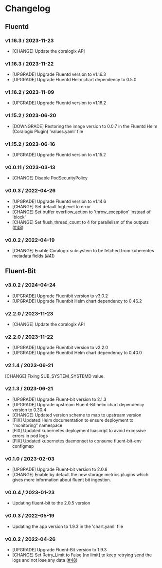 # Changelog

## Fluentd

### v1.16.3 / 2023-11-23

* [CHANGE] Update the coralogix API

### v1.16.3 / 2023-11-22

* [UPGRADE] Upgrade Fluentd version to v1.16.3
* [UPGRADE] Upgrade Fluentd Helm chart dependency to 0.5.0

### v1.16.2 / 2023-11-09

* [UPGRADE] Upgrade Fluentd version to v1.16.2

### v1.15.2 / 2023-06-20

* [DOWNGRADE] Restoring the image version to 0.0.7 in the Fluentd Helm (Coralogix Plugin) 'values.yaml' file

### v1.15.2 / 2023-06-16

* [UPGRADE] Upgrade Fluentd version to v1.15.2

### v0.0.11 / 2023-03-13
* [CHANGE] Disable PodSecurityPolicy

### v0.0.3 / 2022-04-26

* [UPGRADE] Upgrade Fluentd version to v1.14.6
* [CHANGE] Set default logLevel to error
* [CHANGE] Set buffer overflow_action to 'throw_exception' instead of 'block'
* [CHANGE] Set flush_thread_count to 4 for parallelism of the outputs
  ([#48](https://github.com/coralogix/eng-integrations/pull/48))

### v0.0.2 / 2022-04-19

* [CHANGE] Enable Coralogix subsystem to be fetched from kuberentes metadata fields
  ([#41](https://github.com/coralogix/eng-integrations/pull/41))

## Fluent-Bit

### v3.0.2 / 2024-04-24

* [UPGRADE] Upgrade Fluentbit version to v3.0.2
* [UPGRADE] Upgrade Fluentbit Helm chart dependency to 0.46.2

### v2.2.0 / 2023-11-23

* [CHANGE] Update the coralogix API

### v2.2.0 / 2023-11-22

* [UPGRADE] Upgrade Fluentbit version to v2.2.0
* [UPGRADE] Upgrade Fluentbit Helm chart dependency to 0.40.0

### v2.1.4 / 2023-06-21

[CHANGE] Fixing SUB_SYSTEM_SYSTEMD value.

### v2.1.3 / 2023-06-21

* [UPGRADE] Upgrade Fluent-bit version to 2.1.3
* [UPGRADE] Upgrade upstream Fluent-Bit helm chart dependency version to 0.30.4
* [CHANGE] Updated version scheme to map to upstream version
* [FIX] Updated Helm documentation to ensure deployment to "monitoring" namespace
* [FIX] Updated kubernetes deployment luascript to avoid excessive errors in pod logs
* [FIX] Updated kubernetes daemonset to consume fluent-bit-env configmap

### v0.1.0 / 2023-02-03

* [UPGRADE] Upgrade Fluent-bit version to 2.0.8
* [CHANGE] Enable by default the new storage metrics plugins which gives more information about fluent bit ingestion.

### v0.0.4 / 2023-01-23

* Updating fluent-bit to the 2.0.5 version

### v0.0.3 / 2022-05-19

* Updating the app version to 1.9.3 in the 'chart.yaml' file

### v0.0.2 / 2022-04-26

* [UPGRADE] Upgrade Fluent-Bit version to 1.9.3
* [CHANGE] Set Retry_Limit to False [no limit] to keep retrying send the logs and not lose any data
  ([#48](https://github.com/coralogix/eng-integrations/pull/48))
